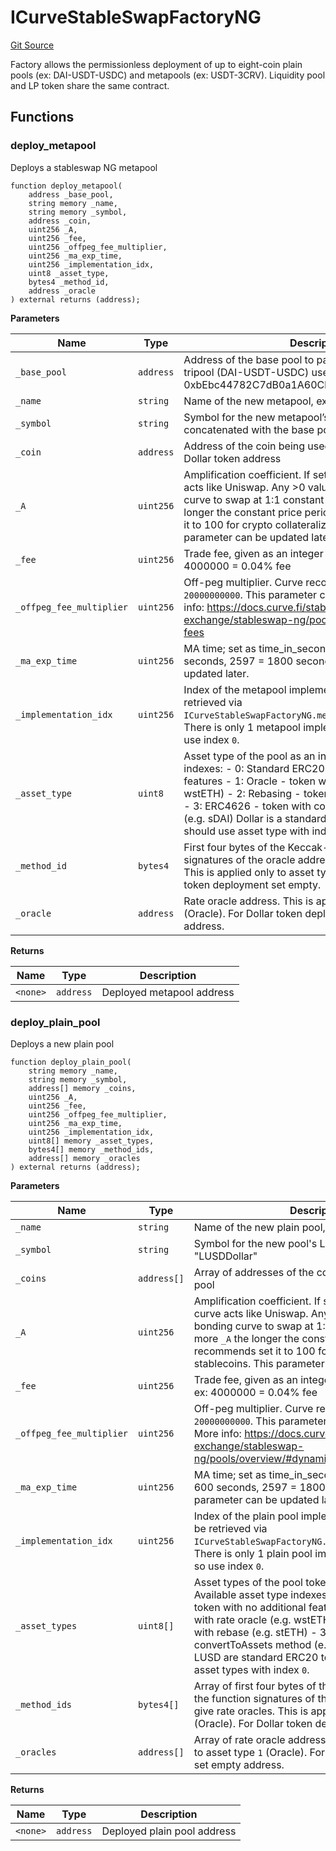 # ICurveStableSwapFactoryNG
[Git Source](https://github.com/ubiquity/ubiquity-dollar/blob/565aaa6bed7cb481fd57c9fc6a7b1052ff2aa816/src/dollar/interfaces/ICurveStableSwapFactoryNG.sol)

Factory allows the permissionless deployment of up to
eight-coin plain pools (ex: DAI-USDT-USDC) and metapools (ex: USDT-3CRV).
Liquidity pool and LP token share the same contract.


## Functions
### deploy_metapool

Deploys a stableswap NG metapool


```solidity
function deploy_metapool(
    address _base_pool,
    string memory _name,
    string memory _symbol,
    address _coin,
    uint256 _A,
    uint256 _fee,
    uint256 _offpeg_fee_multiplier,
    uint256 _ma_exp_time,
    uint256 _implementation_idx,
    uint8 _asset_type,
    bytes4 _method_id,
    address _oracle
) external returns (address);
```
**Parameters**

|Name|Type|Description|
|----|----|-----------|
|`_base_pool`|`address`|Address of the base pool to pair the token with. For tripool (DAI-USDT-USDC) use its pool address at 0xbEbc44782C7dB0a1A60Cb6fe97d0b483032FF1C7.|
|`_name`|`string`|Name of the new metapool, ex: `Dollar/3CRV`|
|`_symbol`|`string`|Symbol for the new metapool’s LP token - will be concatenated with the base pool symbol, ex: `Dollar3CRV`|
|`_coin`|`address`|Address of the coin being used in the metapool, ex: use Dollar token address|
|`_A`|`uint256`|Amplification coefficient. If set to 0 then bonding curve acts like Uniswap. Any >0 value makes the bonding curve to swap at 1:1 constant price, the more `_A` the longer the constant price period. Curve recommends set it to 100 for crypto collateralizard stablecoins. This parameter can be updated later.|
|`_fee`|`uint256`|Trade fee, given as an integer with 1e10 precision, ex: 4000000 = 0.04% fee|
|`_offpeg_fee_multiplier`|`uint256`|Off-peg multiplier. Curve recommends set it to `20000000000`. This parameter can be updated later. More info: https://docs.curve.fi/stableswap-exchange/stableswap-ng/pools/overview/#dynamic-fees|
|`_ma_exp_time`|`uint256`|MA time; set as time_in_seconds / ln(2), ex: 866 = 600 seconds, 2597 = 1800 seconds. This parameter can be updated later.|
|`_implementation_idx`|`uint256`|Index of the metapool implementation to use. Can be retrieved via `ICurveStableSwapFactoryNG.metapool_implementations()`. There is only 1 metapool implementation right now so use index `0`.|
|`_asset_type`|`uint8`|Asset type of the pool as an integer. Available asset type indexes: - 0: Standard ERC20 token with no additional features - 1: Oracle - token with rate oracle (e.g. wstETH) - 2: Rebasing - token with rebase (e.g. stETH) - 3: ERC4626 - token with convertToAssets method (e.g. sDAI) Dollar is a standard ERC20 token so we should use asset type with index `0`.|
|`_method_id`|`bytes4`|First four bytes of the Keccak-256 hash of the function signatures of the oracle addresses that give rate oracles. This is applied only to asset type `1` (Oracle). For Dollar token deployment set empty.|
|`_oracle`|`address`|Rate oracle address. This is applied only to asset type `1` (Oracle). For Dollar token deployment set empty address.|

**Returns**

|Name|Type|Description|
|----|----|-----------|
|`<none>`|`address`|Deployed metapool address|


### deploy_plain_pool

Deploys a new plain pool


```solidity
function deploy_plain_pool(
    string memory _name,
    string memory _symbol,
    address[] memory _coins,
    uint256 _A,
    uint256 _fee,
    uint256 _offpeg_fee_multiplier,
    uint256 _ma_exp_time,
    uint256 _implementation_idx,
    uint8[] memory _asset_types,
    bytes4[] memory _method_ids,
    address[] memory _oracles
) external returns (address);
```
**Parameters**

|Name|Type|Description|
|----|----|-----------|
|`_name`|`string`|Name of the new plain pool, ex: "LUSD/Dollar"|
|`_symbol`|`string`|Symbol for the new pool's LP token, ex: "LUSDDollar"|
|`_coins`|`address[]`|Array of addresses of the coins being used in the pool|
|`_A`|`uint256`|Amplification coefficient. If set to 0 then bonding curve acts like Uniswap. Any >0 value makes the bonding curve to swap at 1:1 constant price, the more `_A` the longer the constant price period. Curve recommends set it to 100 for crypto collateralizard stablecoins. This parameter can be updated later.|
|`_fee`|`uint256`|Trade fee, given as an integer with 1e10 precision, ex: 4000000 = 0.04% fee|
|`_offpeg_fee_multiplier`|`uint256`|Off-peg multiplier. Curve recommends set it to `20000000000`. This parameter can be updated later. More info: https://docs.curve.fi/stableswap-exchange/stableswap-ng/pools/overview/#dynamic-fees|
|`_ma_exp_time`|`uint256`|MA time; set as time_in_seconds / ln(2), ex: 866 = 600 seconds, 2597 = 1800 seconds. This parameter can be updated later.|
|`_implementation_idx`|`uint256`|Index of the plain pool implementation to use. Can be retrieved via `ICurveStableSwapFactoryNG.pool_implementations()`. There is only 1 plain pool implementation right now so use index `0`.|
|`_asset_types`|`uint8[]`|Asset types of the pool tokens as an integer. Available asset type indexes: - 0: Standard ERC20 token with no additional features - 1: Oracle - token with rate oracle (e.g. wstETH) - 2: Rebasing - token with rebase (e.g. stETH) - 3: ERC4626 - token with convertToAssets method (e.g. sDAI) Both Dollar and LUSD are standard ERC20 tokens so we should use asset types with index `0`.|
|`_method_ids`|`bytes4[]`|Array of first four bytes of the Keccak-256 hash of the function signatures of the oracle addresses that give rate oracles. This is applied only to asset type `1` (Oracle). For Dollar token deployment set empty.|
|`_oracles`|`address[]`|Array of rate oracle addresses. This is applied only to asset type `1` (Oracle). For Dollar token deployment set empty address.|

**Returns**

|Name|Type|Description|
|----|----|-----------|
|`<none>`|`address`|Deployed plain pool address|


